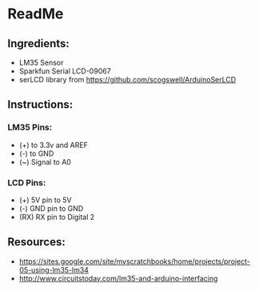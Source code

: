# ReadMe
## Ingredients:
- LM35 Sensor
- Sparkfun Serial LCD-09067
- serLCD library from https://github.com/scogswell/ArduinoSerLCD
 
## Instructions:
### LM35 Pins:
- (+) to 3.3v and AREF
- (-) to GND
- (~) Signal to A0
### LCD Pins:
- (+) 5V pin to 5V 
- (-) GND pin to GND
- (RX) RX pin to Digital 2

## Resources:
- https://sites.google.com/site/myscratchbooks/home/projects/project-05-using-lm35-lm34
- http://www.circuitstoday.com/lm35-and-arduino-interfacing
